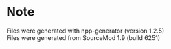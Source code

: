 # Note
Files were generated with npp-generator (version 1.2.5)  
Files were generated from SourceMod 1.9 (build 6251)
